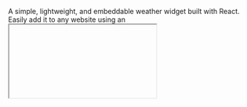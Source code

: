 A simple, lightweight, and embeddable weather widget built with React. Easily add it to any website using an <iframe> or <script> tag.

LIVE: 


This project was bootstrapped with [Create React App](https://github.com/facebook/create-react-app).

clone repo
npm install
### `npm start`

Runs the app in the development mode.\
Open [http://localhost:3000](http://localhost:3000) to view it in your browser.

The page will reload when you make changes.\
You may also see any lint errors in the console.


##Embed on Any Website
<script src="https://your-weather-widget.netlify.app/widget.js"></script>
<weather-widget></weather-widget>


🌍 API Configuration
This widget fetches weather data from OpenWeather API.
To use your own API key, update src/config.js:
export const API_KEY = "your-api-key-here";



